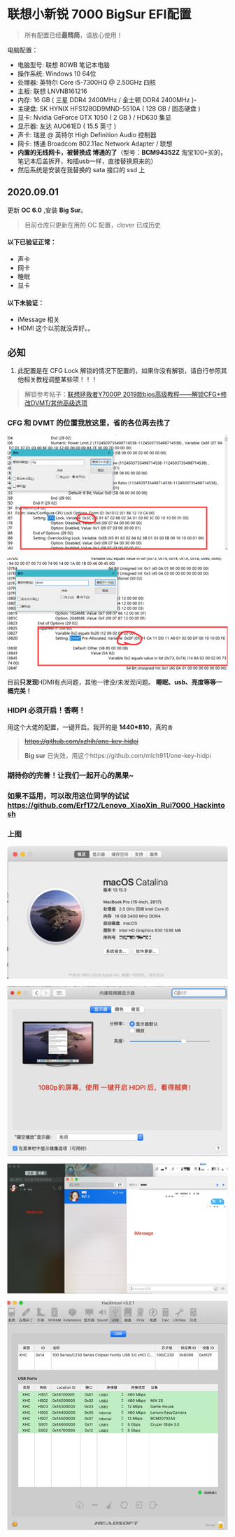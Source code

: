 # 联想小新锐 7000 BigSur EFI配置

> 所有配置已经**最精简**，请放心使用！

电脑配置：

- 电脑型号: 联想 80WB 笔记本电脑
- 操作系统: Windows 10 64位
-  处理器: 英特尔 Core i5-7300HQ @ 2.50GHz 四核
-    主板: 联想 LNVNB161216
-    内存: 16 GB ( 三星 DDR4 2400MHz / 金士顿 DDR4 2400MHz )-
-  主硬盘: SK HYNIX HFS128GD9MND-5510A ( 128 GB / 固态硬盘 )
-    显卡: Nvidia GeForce GTX 1050 ( 2 GB ) / HD630 集显
-  显示器: 友达 AUO61ED ( 15.5 英寸  )
-    声卡: 瑞昱  @ 英特尔 High Definition Audio 控制器
- 网卡: 博通 Broadcom 802.11ac Network Adapter / 联想
- **内置的无线网卡，被替换成 博通的了**（型号：**BCM94352Z** 淘宝100+买的，笔记本后盖拆开，和插usb一样，直接替换原来的）
- 然后系统是安装在我替换的 sata 接口的 ssd 上

## 2020.09.01

更新 **OC 6.0** ,安装 **Big Sur**。 

> 目前仓库只更新在用的 OC 配置，clover 已成历史

#### 以下已验证正常：

- 声卡
- 网卡
- 睡眠
- 显卡

#### 以下未验证：

- iMessage 相关
- HDMI 这个以前就没弄好。。 

## 必知

1. 此配置是在  CFG Lock 解锁的情况下配置的，如果你没有解锁，请自行参照其他相关教程调整某些项！！！

> 解锁参考帖子：[联想拯救者Y7000P 2019款bios高级教程——解锁CFG+修改DVMT/其他高级选项](http://bbs.pcbeta.com/forum.php?mod=viewthread&tid=1845189&highlight=y700)

### CFG 和 DVMT 的位置我放这里，省的各位再去找了

![cfg](./screenshots/cfg.png)

![dvmt](./screenshots/dvmt.png)



目前**只发现**HDMI有点问题，其他一律没/未发现问题。 **睡眠、usb、亮度等等一概完美！**

### HIDPI 必须开启！香啊！

>  

用这个大佬的配置，一键开启。我开的是  **1440*810**，真的`香`

> ~~https://github.com/xzhih/one-key-hidpi~~
>
> **Big sur** 已失效，用这个https://github.com/mlch911/one-key-hidpi 



### 期待你的完善！让我们一起开心的黑果~

### 如果不适用，可以改用这位同学的试试 https://github.com/Erf172/Lenovo_XiaoXin_Rui7000_Hackintosh
### 上图

![关于](./screenshots/0082zybply1gc64dijyn1j30wo0jq41f.jpg)

![屏幕](./screenshots/0082zybply1gc64dn2y0ej310s0scjvj.jpg)

![facetime](./screenshots/0082zybply1gc64dw28btj31ev0u00xf.jpg)

![facetime](./screenshots/USB.jpg)
